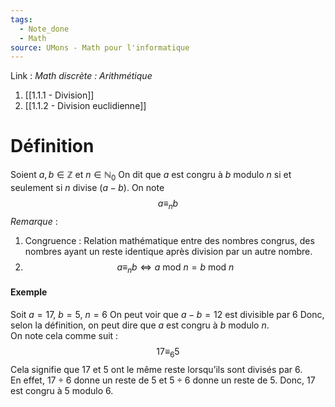 ```yaml
---
tags:
  - Note_done
  - Math
source: UMons - Math pour l'informatique
---
```


Link : 
_Math discrète : Arithmétique_
1. [[1.1.1 - Division]]
2. [[1.1.2 - Division euclidienne]]

# Définition
Soient $a, b \in \mathbb{Z}$ et $n \in \mathbb{N}_0$
On dit que $a$ est congru à $b$ modulo $n$ si et seulement si $n$ divise $(a - b)$.
On note $$a\equiv_{n}b$$
_Remarque_ :
1. Congruence : Relation mathématique entre des nombres congrus, des nombres ayant un reste identique après division par un autre nombre.
2. $$a\equiv_{n}b\iff a\text{ mod }n = b\text{ mod }n$$

#### Exemple
Soit $a = 17,\ b = 5,\ n = 6$ 
On peut voir que $a-b = 12$ est divisible par 6 
Donc, selon la définition, on peut dire que $a$ est congru à $b$ modulo $n$. 
\
On note cela comme suit : $$17 \equiv_{6}5$$
Cela signifie que $17$ et $5$ ont le même reste lorsqu’ils sont divisés par $6$. 
\
En effet, $17÷6$ donne un reste de $5$ et $5÷6$ donne un reste de $5$. 
Donc, $17$ est congru à $5$ modulo $6$.
